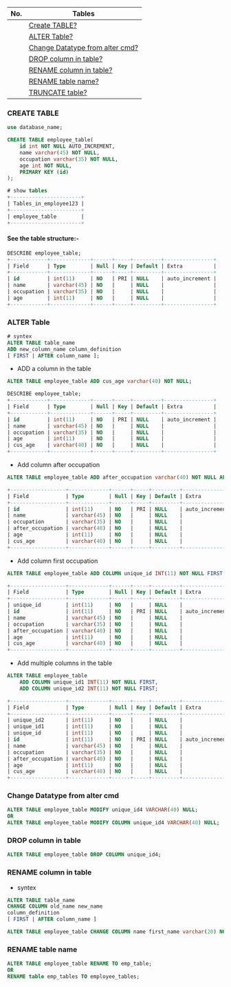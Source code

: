 
|  No.  | Tables                                                             |
| :---: | ------------------------------------------------------------------ |
|       | [Create TABLE?](#create-table)                                     |
|       | [ALTER Table?](#alter-table)                                       |
|       | [Change Datatype from alter cmd?](#change-datatype-from-alter-cmd) |
|       | [DROP column in table?](#drop-column-in-table)                     |
|       | [RENAME column in table?](#rename-column-in-table)                 |
|       | [RENAME table name?](#rename-table-name)                           |
|       | [TRUNCATE table?](#truncate-table)                                 |


### CREATE TABLE
```sql
use database_name;
```
```sql
CREATE TABLE employee_table(  
    id int NOT NULL AUTO_INCREMENT,  
    name varchar(45) NOT NULL,  
    occupation varchar(35) NOT NULL,  
    age int NOT NULL,  
    PRIMARY KEY (id)  
);  
```
```sql
# show tables
+-----------------------+
| Tables_in_employee123 |
+-----------------------+
| employee_table        |
+-----------------------+
```

#### See the table structure:-
```sql
DESCRIBE employee_table;
+------------+-------------+------+-----+---------+----------------+
| Field      | Type        | Null | Key | Default | Extra          |
+------------+-------------+------+-----+---------+----------------+
| id         | int(11)     | NO   | PRI | NULL    | auto_increment |
| name       | varchar(45) | NO   |     | NULL    |                |
| occupation | varchar(35) | NO   |     | NULL    |                |
| age        | int(11)     | NO   |     | NULL    |                |
+------------+-------------+------+-----+---------+----------------+
```

### ALTER Table
```sql
# syntex
ALTER TABLE table_name  
ADD new_column_name column_definition  
[ FIRST | AFTER column_name ];  
```

* ADD a column in the table
```sql
ALTER TABLE employee_table ADD cus_age varchar(40) NOT NULL;  

DESCRIBE employee_table;
+------------+-------------+------+-----+---------+----------------+
| Field      | Type        | Null | Key | Default | Extra          |
+------------+-------------+------+-----+---------+----------------+
| id         | int(11)     | NO   | PRI | NULL    | auto_increment |
| name       | varchar(45) | NO   |     | NULL    |                |
| occupation | varchar(35) | NO   |     | NULL    |                |
| age        | int(11)     | NO   |     | NULL    |                |
| cus_age    | varchar(40) | NO   |     | NULL    |                |
+------------+-------------+------+-----+---------+----------------+
```

* Add column after occupation
```sql
ALTER TABLE employee_table ADD after_occupation varchar(40) NOT NULL AFTER occupation;

+------------------+-------------+------+-----+---------+----------------+
| Field            | Type        | Null | Key | Default | Extra          |
+------------------+-------------+------+-----+---------+----------------+
| id               | int(11)     | NO   | PRI | NULL    | auto_increment |
| name             | varchar(45) | NO   |     | NULL    |                |
| occupation       | varchar(35) | NO   |     | NULL    |                |
| after_occupation | varchar(40) | NO   |     | NULL    |                |
| age              | int(11)     | NO   |     | NULL    |                |
| cus_age          | varchar(40) | NO   |     | NULL    |                |
+------------------+-------------+------+-----+---------+----------------+
```

* Add column first occupation
```sql
ALTER TABLE employee_table ADD COLUMN unique_id INT(11) NOT NULL FIRST;

+------------------+-------------+------+-----+---------+----------------+
| Field            | Type        | Null | Key | Default | Extra          |
+------------------+-------------+------+-----+---------+----------------+
| unique_id        | int(11)     | NO   |     | NULL    |                |
| id               | int(11)     | NO   | PRI | NULL    | auto_increment |
| name             | varchar(45) | NO   |     | NULL    |                |
| occupation       | varchar(35) | NO   |     | NULL    |                |
| after_occupation | varchar(40) | NO   |     | NULL    |                |
| age              | int(11)     | NO   |     | NULL    |                |
| cus_age          | varchar(40) | NO   |     | NULL    |                |
+------------------+-------------+------+-----+---------+----------------+
```
* Add multiple columns in the table
```sql
ALTER TABLE employee_table 
    ADD COLUMN unique_id1 INT(11) NOT NULL FIRST,
    ADD COLUMN unique_id2 INT(11) NOT NULL FIRST;

+------------------+-------------+------+-----+---------+----------------+
| Field            | Type        | Null | Key | Default | Extra          |
+------------------+-------------+------+-----+---------+----------------+
| unique_id2       | int(11)     | NO   |     | NULL    |                |
| unique_id1       | int(11)     | NO   |     | NULL    |                |
| unique_id        | int(11)     | NO   |     | NULL    |                |
| id               | int(11)     | NO   | PRI | NULL    | auto_increment |
| name             | varchar(45) | NO   |     | NULL    |                |
| occupation       | varchar(35) | NO   |     | NULL    |                |
| after_occupation | varchar(40) | NO   |     | NULL    |                |
| age              | int(11)     | NO   |     | NULL    |                |
| cus_age          | varchar(40) | NO   |     | NULL    |                |
+------------------+-------------+------+-----+---------+----------------+
```


### Change Datatype from alter cmd
```sql
ALTER TABLE employee_table MODIFY unique_id4 VARCHAR(40) NULL;
OR
ALTER TABLE employee_table MODIFY COLUMN unique_id4 VARCHAR(40) NULL;
```

### DROP column in table
```sql
ALTER TABLE employee_table DROP COLUMN unique_id4;
```

### RENAME column in table
* syntex
```sql
ALTER TABLE table_name  
CHANGE COLUMN old_name new_name   
column_definition  
[ FIRST | AFTER column_name ] 
```
```sql
ALTER TABLE employee_table CHANGE COLUMN name first_name varchar(20) NOT NULL;
```

### RENAME table name
```sql
ALTER TABLE employee_table RENAME TO emp_table;
OR
RENAME table emp_tables TO employee_tables;
```